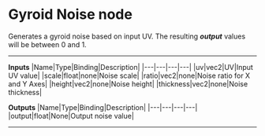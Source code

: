 # Gyroid Noise node
Generates a gyroid noise based on input UV. The resulting <b><i>output</i></b> values will be between 0 and 1.
<hr>

**Inputs**
|Name|Type|Binding|Description|
|---|---|---|---|
|uv|vec2|UV|Input UV value|
|scale|float|none|Noise scale|
|ratio|vec2|none|Noise ratio for X and Y Axes|
|height|vec2|none|Noise height|
|thickness|vec2|none|Noise thickness|
  
**Outputs**
|Name|Type|Binding|Description|
|---|---|---|---|
|output|float|None|Output noise value|
___
